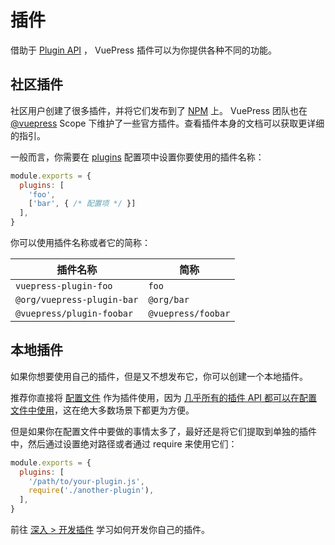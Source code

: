 # 插件

借助于 [Plugin API](../references/plugin-api.md) ， VuePress 插件可以为你提供各种不同的功能。

## 社区插件

社区用户创建了很多插件，并将它们发布到了 [NPM](https://www.npmjs.com/search?q=keywords:vuepress-plugin) 上。 VuePress 团队也在 [@vuepress](https://www.npmjs.com/search?q=%40vuepress%20keywords%3Aplugin) Scope 下维护了一些官方插件。查看插件本身的文档可以获取更详细的指引。

一般而言，你需要在 [plugins](../reference/plugin-api.md#plugins) 配置项中设置你要使用的插件名称：

```js
module.exports = {
  plugins: [
    'foo',
    ['bar', { /* 配置项 */ }]
  ],
}
```

你可以使用插件名称或者它的简称：

|          插件名称          |         简称         |
|---------------------------|---------------------|
| `vuepress-plugin-foo`     | `foo`               |
| `@org/vuepress-plugin-bar`| `@org/bar`          |
| `@vuepress/plugin-foobar` | `@vuepress/foobar`  |

## 本地插件

如果你想要使用自己的插件，但是又不想发布它，你可以创建一个本地插件。

推荐你直接将 [配置文件](./configuration.md#配置文件) 作为插件使用，因为 [几乎所有的插件 API 都可以在配置文件中使用](../reference/config.md#插件-api)，这在绝大多数场景下都更为方便。

但是如果你在配置文件中要做的事情太多了，最好还是将它们提取到单独的插件中，然后通过设置绝对路径或者通过 require 来使用它们：

```js
module.exports = {
  plugins: [
    '/path/to/your-plugin.js',
    require('./another-plugin'),
  ],
}
```

前往 [深入 > 开发插件](./advanced/plugin.md) 学习如何开发你自己的插件。
